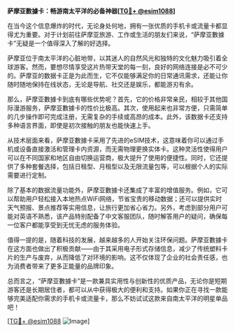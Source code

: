 **萨摩亚數據卡：畅游南太平洋的必备神器[[TG💪+ @esim1088](https://t.me/s/esim1088)]**

在当今这个信息爆炸的时代，无论身处何地，拥有一张优质的手机卡或流量卡都显得尤为重要。对于计划前往萨摩亚旅游、工作或生活的朋友们来说，“萨摩亚數據卡”无疑是一个值得深入了解的好选择。

萨摩亚位于南太平洋的心脏地带，以其迷人的自然风光和独特的文化魅力吸引着全球游客。然而，要想尽情享受这片热带天堂的每一刻，良好的网络连接是必不可少的。萨摩亚的数据卡正是为此而生，它不仅能够满足你的日常通讯需求，还能让你随时随地保持在线状态，无论是导航、社交还是娱乐，都能游刃有余。

那么，萨摩亚數據卡到底有哪些优势呢？首先，它的价格非常亲民，相较于其他国际漫游服务，萨摩亚數據卡的性价比极高。其次，使用起来也非常方便，只需简单的几步操作即可完成注册，无需复杂的手续或高昂的成本。此外，该数据卡还支持多种语言界面，即使是初次接触的朋友也能快速上手。

从技术层面来看，萨摩亚數據卡采用了先进的eSIM技术，这意味着你可以通过手机或设备直接激活和管理卡内资源，而无需物理更换实体卡。这种灵活性使得用户可以在不同国家和地区自由切换运营商，极大提升了使用的便捷性。同时，它还提供了多种套餐选择，包括日租型、月租型以及无限流量包等，可以根据个人的实际需要进行定制。

除了基本的数据流量功能外，萨摩亚數據卡还集成了丰富的增值服务。例如，它可以帮助用户轻松接入本地热点WiFi网络，节省宝贵的移动数据；还可以提供实时天气预报、景点推荐等实用信息，让旅行更加省心省力。另外，考虑到部分用户可能对英语不熟悉，该产品特别配备了中文客服团队，随时解答用户的疑问，确保每一位客户都能享受到无忧无虑的服务体验。

值得一提的是，随着科技的发展，越来越多的人开始关注环保问题。萨摩亚數據卡在这方面也做出了积极贡献——由于其采用电子形式存储信息，减少了传统塑料卡片的生产与废弃，从而降低了对环境的影响。这不仅体现了企业的社会责任感，也为消费者带来了更多正能量的品牌印象。

总而言之，“萨摩亚數據卡”是一款兼具实用性与创新性的优质产品，无论你是短期游客还是长期居住者，都可以从中获得极大的便利和支持。如果你正在寻找一款能够完美适配你需求的手机卡或流量卡，那么不妨试试这款来自南太平洋的明星单品吧！

[[TG💪+ @esim1088](https://t.me/s/esim1088) ![Image](https://i.postimg.cc/4NQfJmqS/Snipaste-2025-05-13-00-14-12.png)]
